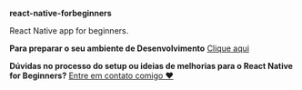 **react-native-forbeginners**

React Native app for beginners.

**Para preparar o seu ambiente de Desenvolvimento** [Clique aqui](./GUIDELINE.md)

**Dúvidas no processo do setup ou ideias de melhorias para o React Native for Beginners?** [Entre em contato comigo  :heart:](https://github.com/oskojess/react-native-forbegginners/issues/new)

